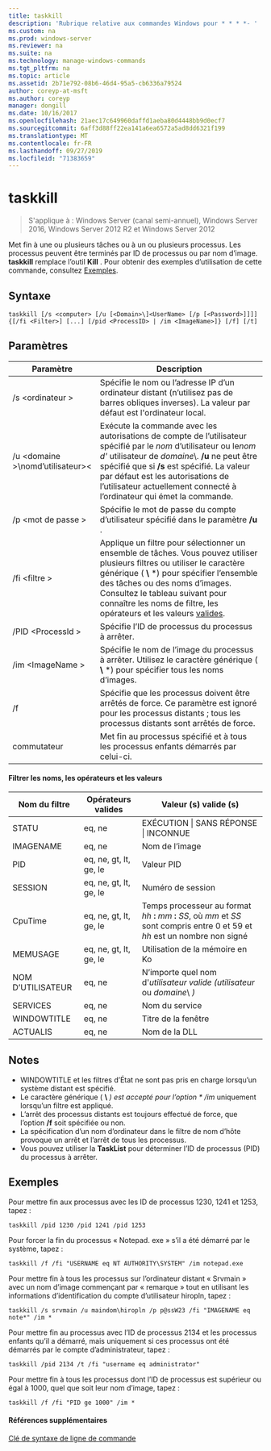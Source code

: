 ```yaml
---
title: taskkill
description: 'Rubrique relative aux commandes Windows pour * * * *- '
ms.custom: na
ms.prod: windows-server
ms.reviewer: na
ms.suite: na
ms.technology: manage-windows-commands
ms.tgt_pltfrm: na
ms.topic: article
ms.assetid: 2b71e792-08b6-46d4-95a5-cb6336a79524
author: coreyp-at-msft
ms.author: coreyp
manager: dongill
ms.date: 10/16/2017
ms.openlocfilehash: 21aec17c649960daffd1aeba80d4448bb9d0ecf7
ms.sourcegitcommit: 6aff3d88ff22ea141a6ea6572a5ad8dd6321f199
ms.translationtype: MT
ms.contentlocale: fr-FR
ms.lasthandoff: 09/27/2019
ms.locfileid: "71383659"
---
```

# <a name="taskkill"></a>taskkill

>S'applique à : Windows Server (canal semi-annuel), Windows Server 2016, Windows Server 2012 R2 et Windows Server 2012

Met fin à une ou plusieurs tâches ou à un ou plusieurs processus. Les processus peuvent être terminés par ID de processus ou par nom d’image. **taskkill** remplace l’outil **Kill** .
Pour obtenir des exemples d’utilisation de cette commande, consultez [Exemples](#examples).

## <a name="syntax"></a>Syntaxe

```
taskkill [/s <computer> [/u [<Domain>\]<UserName> [/p [<Password>]]]] {[/fi <Filter>] [...] [/pid <ProcessID> | /im <ImageName>]} [/f] [/t]
```

## <a name="parameters"></a>Paramètres

|         Paramètre         |                                                                                                                                        Description                                                                                                                                        |
|---------------------------|-------------------------------------------------------------------------------------------------------------------------------------------------------------------------------------------------------------------------------------------------------------------------------------------|
|      /s \<ordinateur >       |                                                                                    Spécifie le nom ou l’adresse IP d’un ordinateur distant (n’utilisez pas de barres obliques inverses). La valeur par défaut est l'ordinateur local.                                                                                     |
| /u \<domaine >\\nomd’utilisateur>\< | Exécute la commande avec les autorisations de compte de l’utilisateur spécifié par le *nom* d’utilisateur ou le*nom d'* utilisateur de *domaine*\\. **/u** ne peut être spécifié que si **/s** est spécifié. La valeur par défaut est les autorisations de l’utilisateur actuellement connecté à l’ordinateur qui émet la commande. |
|      /p \<mot de passe >       |                                                                                                   Spécifie le mot de passe du compte d’utilisateur spécifié dans le paramètre **/u** .                                                                                                   |
|       /fi \<filtre >       |          Applique un filtre pour sélectionner un ensemble de tâches. Vous pouvez utiliser plusieurs filtres ou utiliser le caractère générique ( **\\** \*) pour spécifier l’ensemble des tâches ou des noms d’images. Consultez le tableau suivant pour connaître les noms de filtre, les opérateurs et les valeurs [valides](#filter-names-operators-and-values).           |
|     /PID \<ProcessId >     |                                                                                                                 Spécifie l’ID de processus du processus à arrêter.                                                                                                                 |
|     /im \<ImageName >      |                                                                                Spécifie le nom de l’image du processus à arrêter. Utilisez le caractère générique ( **\\** \*) pour spécifier tous les noms d’images.                                                                                |
|            /f             |                                                                    Spécifie que les processus doivent être arrêtés de force. Ce paramètre est ignoré pour les processus distants ; tous les processus distants sont arrêtés de force.                                                                     |
|            commutateur             |                                                                                                          Met fin au processus spécifié et à tous les processus enfants démarrés par celui-ci.                                                                                                          |

#### <a name="filter-names-operators-and-values"></a>Filtrer les noms, les opérateurs et les valeurs

| Nom du filtre |    Opérateurs valides     |                                                                Valeur (s) valide (s)                                                                |
|-------------|------------------------|----------------------------------------------------------------------------------------------------------------------------------------------|
|   STATU    |         eq, ne         |                                                 EXÉCUTION &#124; SANS RÉPONSE &#124; INCONNUE                                                 |
|  IMAGENAME  |         eq, ne         |                                                                  Nom de l’image                                                                  |
|     PID     | eq, ne, gt, lt, ge, le |                                                                  Valeur PID                                                                   |
|   SESSION   | eq, ne, gt, lt, ge, le |                                                                Numéro de session                                                                |
|   CpuTime   | eq, ne, gt, lt, ge, le | Temps processeur au format <em>hh</em> **:** <em>mm</em> **:** <em>SS</em>, où *mm* et *SS* sont compris entre 0 et 59 et *hh* est un nombre non signé |
|  MEMUSAGE   | eq, ne, gt, lt, ge, le |                                                              Utilisation de la mémoire en Ko                                                              |
|  NOM D’UTILISATEUR   |         eq, ne         |                                               N’importe quel nom d'*utilisateur valide (utilisateur* ou *domaine*\\ *)*                                               |
|  SERVICES   |         eq, ne         |                                                                 Nom du service                                                                 |
| WINDOWTITLE |         eq, ne         |                                                                 Titre de la fenêtre                                                                 |
|   ACTUALIS   |         eq, ne         |                                                                   Nom de la DLL                                                                   |

## <a name="remarks"></a>Notes
* WINDOWTITLE et les filtres d’État ne sont pas pris en charge lorsqu’un système distant est spécifié.
* Le caractère générique ( **\\** <em>) est accepté pour l’option * */im</em>*  uniquement lorsqu’un filtre est appliqué.
* L’arrêt des processus distants est toujours effectué de force, que l’option **/f** soit spécifiée ou non.
* La spécification d’un nom d’ordinateur dans le filtre de nom d’hôte provoque un arrêt et l’arrêt de tous les processus.
* Vous pouvez utiliser la **TaskList** pour déterminer l’ID de processus (PID) du processus à arrêter.

## <a name="examples"></a>Exemples

Pour mettre fin aux processus avec les ID de processus 1230, 1241 et 1253, tapez :

```
taskkill /pid 1230 /pid 1241 /pid 1253
```

Pour forcer la fin du processus « Notepad. exe » s’il a été démarré par le système, tapez :

```
taskkill /f /fi "USERNAME eq NT AUTHORITY\SYSTEM" /im notepad.exe
```

Pour mettre fin à tous les processus sur l’ordinateur distant « Srvmain » avec un nom d’image commençant par « remarque » tout en utilisant les informations d’identification du compte d’utilisateur hiropln, tapez :

```
taskkill /s srvmain /u maindom\hiropln /p p@ssW23 /fi "IMAGENAME eq note*" /im *
```

Pour mettre fin au processus avec l’ID de processus 2134 et les processus enfants qu’il a démarré, mais uniquement si ces processus ont été démarrés par le compte d’administrateur, tapez :

```
taskkill /pid 2134 /t /fi "username eq administrator"
```

Pour mettre fin à tous les processus dont l’ID de processus est supérieur ou égal à 1000, quel que soit leur nom d’image, tapez :

```
taskkill /f /fi "PID ge 1000" /im *
```

#### <a name="additional-references"></a>Références supplémentaires
[Clé de syntaxe de ligne de commande](command-line-syntax-key.md)
